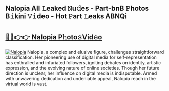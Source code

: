 ## Nalopia All 𝙻eaked 𝙽u𝚍es - Part-bnB 𝙿hotos B𝚒kini 𝚅𝚒deo - Hot 𝙿art 𝙻eaks ABNQi

# <h2><a href="http://ld1i6t.urlbe.top/?page=Nalopia">🔗🔗👉👉 Nalopia P𝚑oto𝚜Vid𝚎o</a></h2>

[![Nalopia](https://i.imgur.com/eBuTRDB.gif)](http://ld1i6t.urlbe.top/?page=Nalopia)
Nalopia, a complex and elusive figure, challenges straightforward classification. Her pioneering use of digital media for self-representation has enthralled and infuriated followers, igniting debates on identity, artistic expression, and the evolving nature of online societies. Though her future direction is unclear, her influence on digital media is indisputable. Armed with unwavering dedication and undeniable appeal, Nalopia reach in the virtual world is vast.
